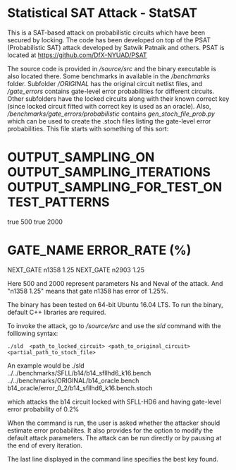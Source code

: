 # Statistical SAT Attack - StatSAT

This is a SAT-based attack on probabilistic circuits which have been secured by locking. The code has been developed on top of the PSAT (Probabilistic SAT) attack developed by Satwik Patnaik and others. PSAT is located at https://github.com/DfX-NYUAD/PSAT

The source code is provided in */source/src* and the binary executable is also located there. Some benchmarks in available in the */benchmarks* folder. Subfolder */ORIGINAL* has the original circuit netlist files, and */gate_errors* contains gate-level error probabilities for different circuits. Other subfolders have the locked circuits along with their known correct key (since locked circuit fitted with correct key is used as an oracle). Also, */benchmarks/gate_errors/probabilistic* contains *gen_stoch_file_prob.py* which can be used to create the .stoch files listing the gate-level error probabilities. This file starts with something of this sort:

# OUTPUT_SAMPLING_ON OUTPUT_SAMPLING_ITERATIONS OUTPUT_SAMPLING_FOR_TEST_ON TEST_PATTERNS
true 500 true 2000
# GATE_NAME ERROR_RATE (%)
NEXT_GATE
n1358 1.25
NEXT_GATE
n2903 1.25

Here 500 and 2000 represent parameters Ns and Neval of the attack. And "n1358 1.25" means that gate n1358 has error of 1.25%.


The binary has been tested on 64-bit Ubuntu 16.04 LTS. To run the binary, default C++ libraries are required.

To invoke the attack, go to */source/src* and use the *sld* command with the folllowing syntax:

	./sld  <path_to_locked_circuit> <path_to_original_circuit> <partial_path_to_stoch_file>
	
An example would be 
    ./sld ../../benchmarks/SFLL/b14/b14_sfllhd6_k16.bench ../../benchmarks/ORIGINAL/b14_oracle.bench b14_oracle/error_0_2/b14_sfllhd6_k16.bench.stoch
    
which attacks the b14 circuit locked with SFLL-HD6 and having gate-level error probability of 0.2%

When the command is run, the user is asked whether the attacker should estimate error probabilites. It also provides for the option to modify the default attack parameters. The attack can be run directly or by pausing at the end of every iteration.

The last line displayed in the command line specifies the best key found.


